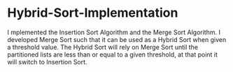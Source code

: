# Hybrid-Sort-Implementation
I mplemented the Insertion Sort Algorithm and the Merge Sort Algorithm. I developed  Merge Sort such that it can be used as a Hybrid Sort when given a threshold value. The Hybrid Sort will rely on Merge Sort until the partitioned lists are less than or equal to a given threshold, at that point it will switch to Insertion Sort.
